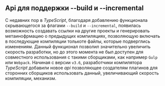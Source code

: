 ## Api для поддержки --build и --incremental

С недавних пор в *TypeScript*, благодаря добавлению функционала скрывающегося за флагами `--build` и `--incremental`, появилась возможность создавать ссылки на другие проекты  и генерировать метаинофрмацию о предыдущих компиляциях, позволяющую включать в последующие компиляции толькоте файлы, которые подверглись изменениям. Данный функционал позволил значительно увеличить скорость разработки, но до этого момента не был доступен для совместного использования с такими сборщиками, как например `Gulp` или  `Webpack`. Начиная с версии `v3.6`, разработчики компилятора *TypeScript* добавили новое *api* позволяющее создателям плагинов для сторонних сборщиков использовать данный, увеличивающий скорость компиляции, механизм.
